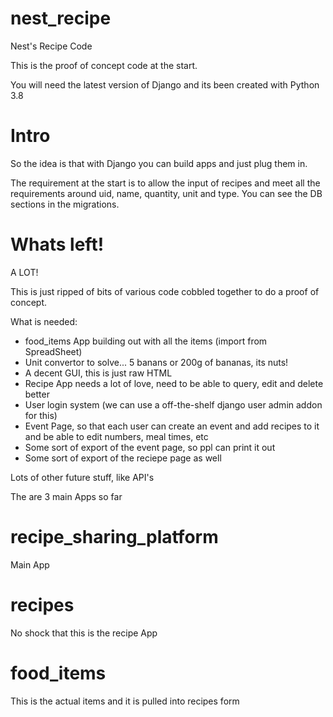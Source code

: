 # nest_recipe
Nest's Recipe Code

This is the proof of concept code at the start.

You will need the latest version of Django and its been created with Python 3.8

# Intro
So the idea is that with Django you can build apps and just plug them in. 

The requirement at the start is to allow the input of recipes and meet all
the requirements around uid, name, quantity, unit and type. You can see the 
DB sections in the migrations.

# Whats left!
A LOT!

This is just ripped of bits of various code cobbled together to do a proof of concept.

What is needed:
* food_items App building out with all the items (import from SpreadSheet)
* Unit convertor to solve... 5 banans or 200g of bananas, its nuts!
* A decent GUI, this is just raw HTML
* Recipe App needs a lot of love, need to be able to query, edit and delete better
* User login system (we can use a off-the-shelf django user admin addon for this)
* Event Page, so that each user can create an event and add recipes to it and be able to edit numbers, meal times, etc
* Some sort of export of the event page, so ppl can print it out
* Some sort of export of the reciepe page as well

Lots of other future stuff, like API's



The are 3 main Apps so far

# recipe_sharing_platform
Main App

# recipes
No shock that this is the recipe App

# food_items
This is the actual items and it is pulled into recipes form

